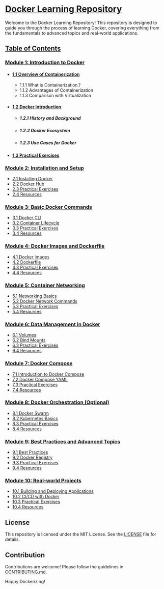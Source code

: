 # [Docker Learning Repository](#)

Welcome to the Docker Learning Repository! This repository is designed to guide you through the process of learning Docker, covering everything from the fundamentals to advanced topics and real-world applications.

## [Table of Contents](#)

### [Module 1: Introduction to Docker](Module-1/About.md)

- #### [1.1 Overview of Containerization](Module-1/1.1_Overview_of_Containerization.md)

  - 1.1.1 What is Containerization.?
  - 1.1.2 Advantages of Containerization
  - 1.1.3 Comparison with Virtualization

- #### [1.2 Docker Introduction](Module-1/1.2_Docker_Introduction.md)

  - ##### 1.2.1 History and Background
  - ##### 1.2.2 Docker Ecosystem
  - ##### 1.2.3 Use Cases for Docker

- #### [1.3 Practical Exercises](Module-1/1.3_Practical_Exercises.md)

### [Module 2: Installation and Setup](Module-2/About.md)

- [2.1 Installing Docker](Module-2/2.1_Installing_Docker.md)
- [2.2 Docker Hub](Module-2/2.2_Docker_Hub.md)
- [2.3 Practical Exercises](Module-2/2.3_Practical_Exercises.md)
- [2.4 Resources](Module-2/2.4_Resources.md)

### [Module 3: Basic Docker Commands](Module-3/About.md)

- [3.1 Docker CLI](Module-3/3.1_Docker_CLI.md)
- [3.2 Container Lifecycle](Module-3/3.2_Container_Lifecycle.md)
- [3.3 Practical Exercises](Module-3/3.3_Practical_Exercises.md)
- [3.4 Resources](Module-3/3.4_Resources.md)

### [Module 4: Docker Images and Dockerfile](Module-4/About.md)

- [4.1 Docker Images](Module-4/4.1_Docker_Images.md)
- [4.2 Dockerfile](Module-4/4.2_Dockerfile.md)
- [4.3 Practical Exercises](Module-4/4.3_Practical_Exercises.md)
- [4.4 Resources](Module-4/4.4_Resources.md)

### [Module 5: Container Networking](Module-5/About.md)

- [5.1 Networking Basics](Module-5/5.1_Networking_Basics.md)
- [5.2 Docker Network Commands](Module-5/5.2_Docker_Network_Commands.md)
- [5.3 Practical Exercises](Module-5/5.3_Practical_Exercises.md)
- [5.4 Resources](Module-5/5.4_Resources.md)

### [Module 6: Data Management in Docker](Module-6/About.md)

- [6.1 Volumes](Module-6/6.1_Volumes.md)
- [6.2 Bind Mounts](Module-6/6.2_Bind_Mounts.md)
- [6.3 Practical Exercises](Module-6/6.3_Practical_Exercises.md)
- [6.4 Resources](Module-6/6.4_Resources.md)

### [Module 7: Docker Compose](Module-7/About.md)

- [7.1 Introduction to Docker Compose](Module-7/7.1_Docker_Compose.md)
- [7.2 Docker Compose YAML](Module-7/7.2_Docker_Compose_YAML.md)
- [7.3 Practical Exercises](Module-7/7.3_Practical_Exercises.md)
- [7.4 Resources](Module-7/7.4_Resources.md)

### [Module 8: Docker Orchestration (Optional)](Module-8/About.md)

- [8.1 Docker Swarm](Module-8/8.1_Docker_Swarm.md)
- [8.2 Kubernetes Basics](Module-8/8.2_Kubernetes_Basics.md)
- [8.3 Practical Exercises](Module-8/8.3_Practical_Exercises.md)
- [8.4 Resources](Module-8/8.4_Resources.md)

### [Module 9: Best Practices and Advanced Topics](Module-9/About.md)

- [9.1 Best Practices](Module-9/9.1_Best_Practices.md)
- [9.2 Docker Registry](Module-9/9.2_Docker_Registry.md)
- [9.3 Practical Exercises](Module-9/9.3_Practical_Exercises.md)
- [9.4 Resources](Module-9/9.4_Resources.md)

### [Module 10: Real-world Projects](Module-10/About.md)

- [10.1 Building and Deploying Applications](Module-10/10.1_Building_and_Deploying_Applications.md)
- [10.2 CI/CD with Docker](Module-10/10.2_CI_CD_with_Docker.md)
- [10.3 Practical Exercises](Module-10/10.3_Practical_Exercises.md)
- [10.4 Resources](Module-10/10.4_Resources.md)

## License

This repository is licensed under the MIT License. See the [LICENSE](LICENSE) file for details.

## Contribution

Contributions are welcome! Please follow the guidelines in [CONTRIBUTING.md](CONTRIBUTING.md).

Happy Dockerizing!
